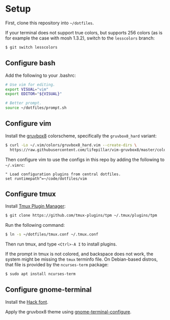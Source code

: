 # Setup

First, clone this repository into `~/dotfiles`.

If your terminal does not support true colors, but supports 256 colors (as is
for example the case with mosh 1.3.2), switch to the `lesscolors` branch:

```sh
$ git switch lesscolors
```

## Configure bash

Add the following to your .bashrc:

```sh
# Use vim for editing.
export VISUAL="vim"
export EDITOR="${VISUAL}"

# Better prompt.
source ~/dotfiles/prompt.sh
```

## Configure vim

Install the [gruvbox8](https://github.com/lifepillar/vim-gruvbox8) colorscheme,
specifically the `gruvbox8_hard` variant:

```sh
$ curl -Lo ~/.vim/colors/gruvbox8_hard.vim --create-dirs \
  https://raw.githubusercontent.com/lifepillar/vim-gruvbox8/master/colors/gruvbox8_hard.vim
```

Then configure vim to use the configs in this repo by adding the following to
`~/.vimrc`:

```
" Load configuration plugins from central dotfiles.
set runtimepath^=~/code/dotfiles/vim
```

## Configure tmux

Install [Tmux Plugin Manager](https://github.com/tmux-plugins/tpm):

```sh
$ git clone https://github.com/tmux-plugins/tpm ~/.tmux/plugins/tpm
```

Run the following command:

```sh
$ ln -s ~/dotfiles/tmux.conf ~/.tmux.conf
```

Then run tmux, and type `<Ctrl>-A I` to install plugins.

If the prompt in tmux is not colored, and backspace does not work, the system
might be missing the `tmux` terminfo file. On Debian-based distros, that file is
provided by the `ncurses-term` package:

```sh
$ sudo apt install ncurses-term
```

## Configure gnome-terminal

Install the [Hack font](https://github.com/source-foundry/Hack).

Apply the gruvbox8 theme using
[gnome-terminal-configure](https://github.com/letitz/gnome-terminal-configure).
